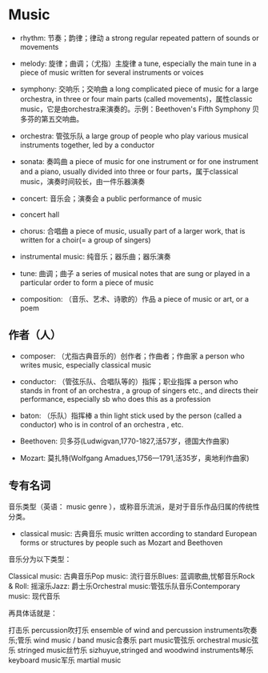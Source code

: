 # Music

- rhythm: 节奏；韵律；律动 a strong regular repeated pattern of sounds or movements
- melody: 旋律；曲调；（尤指）主旋律 a tune, especially the main tune in a piece of music written for several instruments or voices

- symphony: 交响乐；交响曲 a long complicated piece of music for a large orchestra, in three or four main parts (called movements)，属性classic music，它是由orchestra来演奏的。示例：Beethoven's Fifth Symphony 贝多芬的第五交响曲。
- orchestra: 管弦乐队 a large group of people who play various musical instruments together, led by a conductor
- sonata: 奏鸣曲 a piece of music for one instrument or for one instrument and a piano, usually divided into three or four parts，属于classical music，演奏时间较长，由一件乐器演奏
- concert: 音乐会；演奏会 a public performance of music
- concert hall
- chorus: 合唱曲 a piece of music, usually part of a larger work, that is written for a choir(= a group of singers)

- instrumental music: 纯音乐；器乐曲；器乐演奏

- tune: 曲调；曲子 a series of musical notes that are sung or played in a particular order to form a piece of music
- composition: （音乐、艺术、诗歌的）作品 a piece of music or art, or a poem


## 作者（人）

- composer: （尤指古典音乐的）创作者；作曲者；作曲家 a person who writes music, especially classical music
- conductor: （管弦乐队、合唱队等的）指挥；职业指挥 a person who stands in front of an orchestra , a group of singers etc., and directs their performance, especially sb who does this as a profession
- baton: （乐队）指挥棒 a thin light stick used by the person (called a conductor) who is in control of an orchestra , etc.

- Beethoven: 贝多芬(Ludwigvan,1770-1827,活57岁，德国大作曲家)
- Mozart: 莫扎特(Wolfgang Amadues,1756—1791,活35岁，奥地利作曲家)

## 专有名词

音乐类型（英语： music genre ），或称音乐流派，是对于音乐作品归属的传统性分类。

- classical music: 古典音乐 music written according to standard European forms or structures by people such as Mozart and Beethoven

音乐分为以下类型：

Classical music: 古典音乐Pop music: 流行音乐Blues: 蓝调歌曲,忧郁音乐Rock & Roll: 摇滚乐Jazz: 爵士乐Orchestral music:管弦乐队音乐Contemporary music: 现代音乐

再具体话就是：

打击乐 percussion吹打乐 ensemble of wind and percussion instruments吹奏乐;管乐 wind music / band music合奏乐 part music管弦乐 orchestral music弦乐 stringed music丝竹乐 sizhuyue,stringed and woodwind instruments琴乐 keyboard music军乐 martial music

